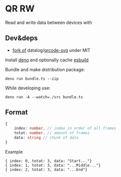 # QR RW

Read and write data between devices with 

## Dev&deps

- [fork of](https://github.com/adamAfro/qrcode-svg) datalog/[qrcode-svg](https://github.com/datalog/qrcode-svg) under MIT

Install [deno](https://deno.land/) and optionally cache [esbuild](https://esbuild.github.io/)

Bundle and make distribution package:

```
deno run bundle.ts --zip
```

While developing use:

```
deno run -A --watch=./src bundle.ts
```

## Format

```ts
{
    index: number, // index in order of all frames
    totat: number, // amount of frames
    data: string // chunk of data
}
```

Example

```
{ index: 0, totat: 3, data: "Start..."}
{ index: 1, totat: 3, data: "...Middle..."}
{ index: 2, totat: 3, data: "...End"}
```